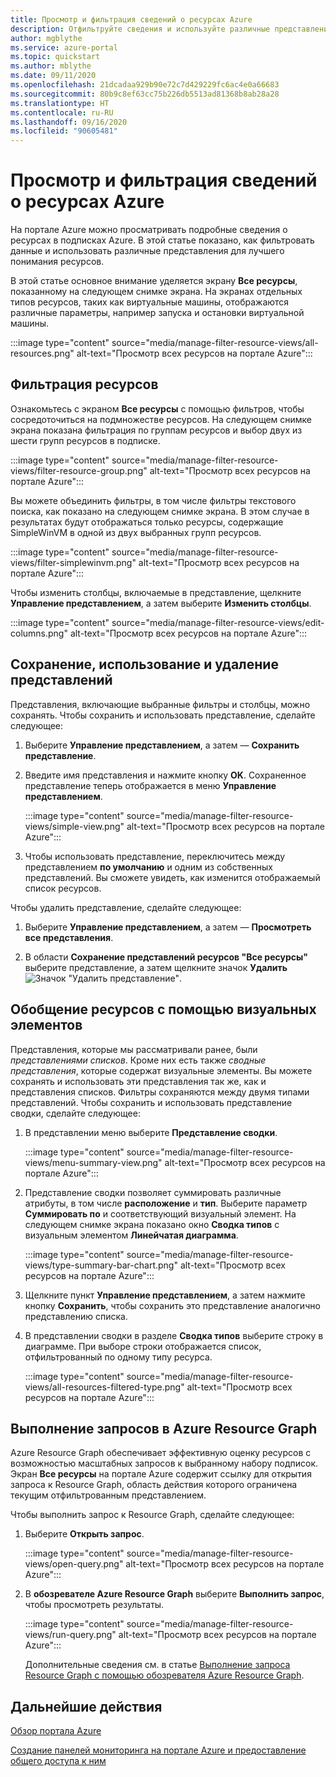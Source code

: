 ```yaml
---
title: Просмотр и фильтрация сведений о ресурсах Azure
description: Отфильтруйте сведения и используйте различные представления для лучшего понимания работы ресурсов Azure.
author: mgblythe
ms.service: azure-portal
ms.topic: quickstart
ms.author: mblythe
ms.date: 09/11/2020
ms.openlocfilehash: 21dcadaa929b90e72c7d429229fc6ac4e0a66683
ms.sourcegitcommit: 80b9c8ef63cc75b226db5513ad81368b8ab28a28
ms.translationtype: HT
ms.contentlocale: ru-RU
ms.lasthandoff: 09/16/2020
ms.locfileid: "90605481"
---
```

# <a name="view-and-filter-azure-resource-information"></a>Просмотр и фильтрация сведений о ресурсах Azure

На портале Azure можно просматривать подробные сведения о ресурсах в подписках Azure. В этой статье показано, как фильтровать данные и использовать различные представления для лучшего понимания ресурсов.

В этой статье основное внимание уделяется экрану **Все ресурсы**, показанному на следующем снимке экрана. На экранах отдельных типов ресурсов, таких как виртуальные машины, отображаются различные параметры, например запуска и остановки виртуальной машины.

:::image type="content" source="media/manage-filter-resource-views/all-resources.png" alt-text="Просмотр всех ресурсов на портале Azure":::

## <a name="filter-resources"></a>Фильтрация ресурсов

Ознакомьтесь с экраном **Все ресурсы** с помощью фильтров, чтобы сосредоточиться на подмножестве ресурсов. На следующем снимке экрана показана фильтрация по группам ресурсов и выбор двух из шести групп ресурсов в подписке.

:::image type="content" source="media/manage-filter-resource-views/filter-resource-group.png" alt-text="Просмотр всех ресурсов на портале Azure":::

Вы можете объединить фильтры, в том числе фильтры текстового поиска, как показано на следующем снимке экрана. В этом случае в результатах будут отображаться только ресурсы, содержащие SimpleWinVM в одной из двух выбранных групп ресурсов.

:::image type="content" source="media/manage-filter-resource-views/filter-simplewinvm.png" alt-text="Просмотр всех ресурсов на портале Azure":::

Чтобы изменить столбцы, включаемые в представление, щелкните **Управление представлением**, а затем выберите **Изменить столбцы**.

:::image type="content" source="media/manage-filter-resource-views/edit-columns.png" alt-text="Просмотр всех ресурсов на портале Azure":::

## <a name="save-use-and-delete-views"></a>Сохранение, использование и удаление представлений

Представления, включающие выбранные фильтры и столбцы, можно сохранять. Чтобы сохранить и использовать представление, сделайте следующее:

1. Выберите **Управление представлением**, а затем — **Сохранить представление**.

1. Введите имя представления и нажмите кнопку **OK**. Сохраненное представление теперь отображается в меню **Управление представлением**.

    :::image type="content" source="media/manage-filter-resource-views/simple-view.png" alt-text="Просмотр всех ресурсов на портале Azure":::

1. Чтобы использовать представление, переключитесь между представлением **по умолчанию** и одним из собственных представлений. Вы сможете увидеть, как изменится отображаемый список ресурсов.

Чтобы удалить представление, сделайте следующее:

1. Выберите **Управление представлением**, а затем — **Просмотреть все представления**.

1. В области **Сохранение представлений ресурсов "Все ресурсы"** выберите представление, а затем щелкните значок **Удалить** ![Значок "Удалить представление"](media/manage-filter-resource-views/icon-delete.png).

## <a name="summarize-resources-with-visuals"></a>Обобщение ресурсов с помощью визуальных элементов

Представления, которые мы рассматривали ранее, были _представлениями списков_. Кроме них есть также _сводные представления_, которые содержат визуальные элементы. Вы можете сохранять и использовать эти представления так же, как и представления списков. Фильтры сохраняются между двумя типами представлений. Чтобы сохранить и использовать представление сводки, сделайте следующее:

1. В представлении меню выберите **Представление сводки**.

    :::image type="content" source="media/manage-filter-resource-views/menu-summary-view.png" alt-text="Просмотр всех ресурсов на портале Azure":::

1. Представление сводки позволяет суммировать различные атрибуты, в том числе **расположение** и **тип**. Выберите параметр **Суммировать по** и соответствующий визуальный элемент. На следующем снимке экрана показано окно **Сводка типов** с визуальным элементом **Линейчатая диаграмма**.

    :::image type="content" source="media/manage-filter-resource-views/type-summary-bar-chart.png" alt-text="Просмотр всех ресурсов на портале Azure":::

1. Щелкните пункт **Управление представлением**, а затем нажмите кнопку **Сохранить**, чтобы сохранить это представление аналогично представлению списка.

1. В представлении сводки в разделе **Сводка типов** выберите строку в диаграмме. При выборе строки отображается список, отфильтрованный по одному типу ресурса.

    :::image type="content" source="media/manage-filter-resource-views/all-resources-filtered-type.png" alt-text="Просмотр всех ресурсов на портале Azure":::

## <a name="run-queries-in-azure-resource-graph"></a>Выполнение запросов в Azure Resource Graph

Azure Resource Graph обеспечивает эффективную оценку ресурсов с возможностью масштабных запросов к выбранному набору подписок. Экран **Все ресурсы** на портале Azure содержит ссылку для открытия запроса к Resource Graph, область действия которого ограничена текущим отфильтрованным представлением.

Чтобы выполнить запрос к Resource Graph, сделайте следующее:

1. Выберите **Открыть запрос**.

    :::image type="content" source="media/manage-filter-resource-views/open-query.png" alt-text="Просмотр всех ресурсов на портале Azure":::

1. В **обозревателе Azure Resource Graph** выберите **Выполнить запрос**, чтобы просмотреть результаты.

    :::image type="content" source="media/manage-filter-resource-views/run-query.png" alt-text="Просмотр всех ресурсов на портале Azure":::

    Дополнительные сведения см. в статье [Выполнение запроса Resource Graph с помощью обозревателя Azure Resource Graph](../governance/resource-graph/first-query-portal.md).

## <a name="next-steps"></a>Дальнейшие действия

[Обзор портала Azure](azure-portal-overview.md)

[Создание панелей мониторинга на портале Azure и предоставление общего доступа к ним](azure-portal-dashboards.md)
